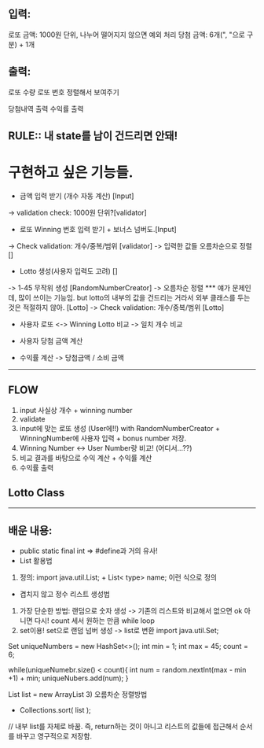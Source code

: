 ## 입력:
로또 금액: 1000원 단위, 나누어 떨어지지 않으면 예외 처리
당첨 금액: 6개(", "으로 구분) + 1개

## 출력:
로또 수량
로또 번호 정렬해서 보여주기

당첨내역 출력
수익률 출력

## RULE:: 내 state를 남이 건드리면 안돼!

# 구현하고 싶은 기능들.
* 금액 입력 받기 (개수 자동 계산) [Input]

-> validation check: 1000원 단위?[validator]

* 로또 Winning 번호 입력 받기 + 보너스 넘버도.[Input]

-> Check validation: 개수/중복/범위 [validator]
-> 입력한 값들 오름차순으로 정렬 []

* Lotto 생성(사용자 입력도 고려) []

-> 1-45 무작위 생성 [RandomNumberCreator]
-> 오름차순 정렬 *** 얘가 문제인데, 많이 쓰이는 기능임. but lotto의 내부의 값을 건드리는 거라서 외부 클래스를 두는 것은 적절하지 않아. [Lotto]
-> Check validation: 개수/중복/범위 [Lotto]

* 사용자 로또 <-> Winning Lotto 비교
-> 일치 개수 비교

* 사용자 당첨 금액 계산



* 수익률 계산
-> 당첨금액 / 소비 금액
-------------
## FLOW
1. input 사실상 개수 + winning number
2. validate
3. input에 맞는 로또 생성 (User에!!) with RandomNumberCreator + WinningNumber에 사용자 입력 + bonus number 저장.
4. Winning Number <-> User Number랑 비교! (어디서...??)
5. 비교 결과를 바탕으로 수익 계산 + 수익률 계산
6. 수익률 출력

## Lotto Class


---------------------------------

## 배운 내용:

* public static final int => #define과 거의 유사!
* List 활용법
1) 정의: import java.util.List; + List< type> name; 이런 식으로 정의

* 겹치지 않고 정수 리스트 생성법
1) 가장 단순한 방법: 랜덤으로 숫자 생성 -> 기존의 리스트와 비교해서 없으면 ok 아니면 다시! count 세서 원하는 만큼 while loop
2) set이용! 
set으로 랜덤 넘버 생성 -> list로 변환
import java.util.Set;

Set<Integer> uniqueNumbers = new HashSet<>();
int min = 1; 
int max = 45;
count = 6;

while(uniqueNumebr.size() < count){
int num = random.nextInt(max - min +1) + min;
uniqueNubers.add(num);
}

List<Integer> list = new ArrayList<uniqueNumbers>
3) 오름차순 정렬방법
- Collections.sort( list ); 

// 내부 list를 자체로 바꿈. 즉, return하는 것이 아니고 리스트의 값들에 접근해서 순서를 바꾸고 영구적으로 저장함.